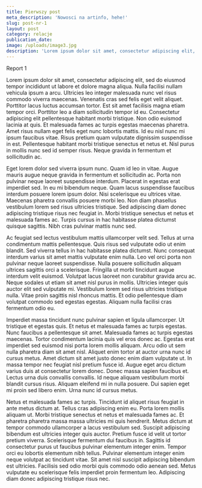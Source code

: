 ```yaml
---
title: Pierwszy post
meta_description: 'Nowosci na artinfo, hehe!'
slug: post-nr-1
layout: post
category: relacje
publication_date:
image: /uploads/image3.jpg
description: 'Lorem ipsum dolor sit amet, consectetur adipiscing elit, sed do eiusmod tempor incididunt ut labore et dolore magna aliqua.'
---
```

Report 1

Lorem ipsum dolor sit amet, consectetur adipiscing elit, sed do eiusmod tempor incididunt ut labore et dolore magna aliqua. Nulla facilisi nullam vehicula ipsum a arcu. Ultricies leo integer malesuada nunc vel risus commodo viverra maecenas. Venenatis cras sed felis eget velit aliquet. Porttitor lacus luctus accumsan tortor. Est sit amet facilisis magna etiam tempor orci. Porttitor leo a diam sollicitudin tempor id eu. Consectetur adipiscing elit pellentesque habitant morbi tristique. Non odio euismod lacinia at quis. Et malesuada fames ac turpis egestas maecenas pharetra. Amet risus nullam eget felis eget nunc lobortis mattis. Id eu nisl nunc mi ipsum faucibus vitae. Risus pretium quam vulputate dignissim suspendisse in est. Pellentesque habitant morbi tristique senectus et netus et. Nisl purus in mollis nunc sed id semper risus. Neque gravida in fermentum et sollicitudin ac.



Eget lorem dolor sed viverra ipsum nunc. Quam id leo in vitae. Augue mauris augue neque gravida in fermentum et sollicitudin ac. Porta non pulvinar neque laoreet suspendisse interdum. Placerat in egestas erat imperdiet sed. In eu mi bibendum neque. Quam lacus suspendisse faucibus interdum posuere lorem ipsum dolor. Nisi scelerisque eu ultrices vitae. Maecenas pharetra convallis posuere morbi leo. Non diam phasellus vestibulum lorem sed risus ultricies tristique. Sed adipiscing diam donec adipiscing tristique risus nec feugiat in. Morbi tristique senectus et netus et malesuada fames ac. Turpis cursus in hac habitasse platea dictumst quisque sagittis. Nibh cras pulvinar mattis nunc sed.



Ac feugiat sed lectus vestibulum mattis ullamcorper velit sed. Tellus at urna condimentum mattis pellentesque. Quis risus sed vulputate odio ut enim blandit. Sed viverra tellus in hac habitasse platea dictumst. Nunc consequat interdum varius sit amet mattis vulputate enim nulla. Leo vel orci porta non pulvinar neque laoreet suspendisse. Nulla posuere sollicitudin aliquam ultrices sagittis orci a scelerisque. Fringilla ut morbi tincidunt augue interdum velit euismod. Volutpat lacus laoreet non curabitur gravida arcu ac. Neque sodales ut etiam sit amet nisl purus in mollis. Ultricies integer quis auctor elit sed vulputate mi. Vestibulum lorem sed risus ultricies tristique nulla. Vitae proin sagittis nisl rhoncus mattis. Et odio pellentesque diam volutpat commodo sed egestas egestas. Aliquam nulla facilisi cras fermentum odio eu.



Imperdiet massa tincidunt nunc pulvinar sapien et ligula ullamcorper. Ut tristique et egestas quis. Et netus et malesuada fames ac turpis egestas. Nunc faucibus a pellentesque sit amet. Malesuada fames ac turpis egestas maecenas. Tortor condimentum lacinia quis vel eros donec ac. Egestas erat imperdiet sed euismod nisi porta lorem mollis aliquam. Arcu odio ut sem nulla pharetra diam sit amet nisl. Aliquet enim tortor at auctor urna nunc id cursus metus. Amet dictum sit amet justo donec enim diam vulputate ut. In massa tempor nec feugiat nisl pretium fusce id. Augue eget arcu dictum varius duis at consectetur lorem donec. Donec massa sapien faucibus et. Lectus urna duis convallis convallis. Id neque aliquam vestibulum morbi blandit cursus risus. Aliquam eleifend mi in nulla posuere. Dui sapien eget mi proin sed libero enim. Urna nunc id cursus metus.



Netus et malesuada fames ac turpis. Tincidunt id aliquet risus feugiat in ante metus dictum at. Tellus cras adipiscing enim eu. Porta lorem mollis aliquam ut. Morbi tristique senectus et netus et malesuada fames ac. Et pharetra pharetra massa massa ultricies mi quis hendrerit. Metus dictum at tempor commodo ullamcorper a lacus vestibulum sed. Suscipit adipiscing bibendum est ultricies integer quis auctor. Pretium fusce id velit ut tortor pretium viverra. Scelerisque fermentum dui faucibus in. Sagittis id consectetur purus ut faucibus pulvinar elementum integer enim. Tempor orci eu lobortis elementum nibh tellus. Pulvinar elementum integer enim neque volutpat ac tincidunt vitae. Sit amet nisl suscipit adipiscing bibendum est ultricies. Facilisis sed odio morbi quis commodo odio aenean sed. Metus vulputate eu scelerisque felis imperdiet proin fermentum leo. Adipiscing diam donec adipiscing tristique risus nec.
